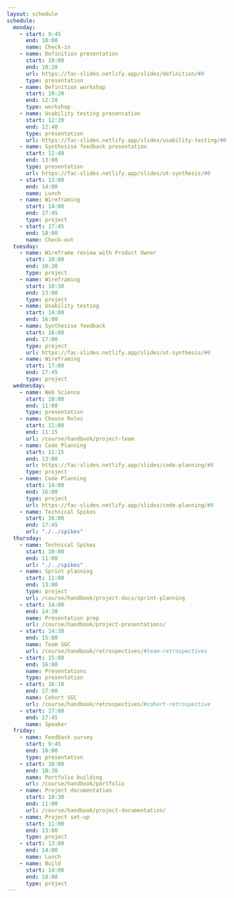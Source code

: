 ```yaml
---
layout: schedule
schedule:
  monday:
    - start: 9:45
      end: 10:00
      name: Check-in
    - name: Definition presentation
      start: 10:00
      end: 10:20
      url: https://fac-slides.netlify.app/slides/definition/#0
      type: presentation
    - name: Definition workshop
      start: 10:20
      end: 12:20
      type: workshop
    - name: Usability testing presentation
      start: 12:20
      end: 12:40
      type: presentation
      url: https://fac-slides.netlify.app/slides/usability-testing/#0
    - name: Synthesise feedback presentation
      start: 12:40
      end: 13:00
      type: presentation
      url: https://fac-slides.netlify.app/slides/ut-synthesis/#0
    - start: 13:00
      end: 14:00
      name: Lunch
    - name: Wireframing
      start: 14:00
      end: 17:45
      type: project
    - start: 17:45
      end: 18:00
      name: Check-out
  tuesday:
    - name: Wireframe review with Product Owner
      start: 10:00
      end: 10:30
      type: project
    - name: Wireframing
      start: 10:30
      end: 13:00
      type: project
    - name: Usability testing
      start: 14:00
      end: 16:00
    - name: Synthesise feedback
      start: 16:00
      end: 17:00
      type: project
      url: https://fac-slides.netlify.app/slides/ut-synthesis/#0
    - name: Wireframing
      start: 17:00
      end: 17:45
      type: project
  wednesday:
    - name: Web Science
      start: 10:00
      end: 11:00
      type: presentation
    - name: Choose Roles
      start: 11:00
      end: 11:15
      url: /course/handbook/project-team
    - name: Code Planning
      start: 11:15
      end: 13:00
      url: https://fac-slides.netlify.app/slides/code-planning/#0
      type: project
    - name: Code Planning
      start: 14:00
      end: 16:00
      type: project
      url: https://fac-slides.netlify.app/slides/code-planning/#0
    - name: Technical Spikes
      start: 16:00
      end: 17:45
      url: "./../spikes"
  thursday:
    - name: Technical Spikes
      start: 10:00
      end: 11:00
      url: "./../spikes"
    - name: Sprint planning
      start: 11:00
      end: 13:00
      type: project
      url: /course/handbook/project-docs/sprint-planning
    - start: 14:00
      end: 14:30
      name: Presentation prep
      url: /course/handbook/project-presentations/
    - start: 14:30
      end: 15:00
      name: Team SGC
      url: /course/handbook/retrospectives/#team-retrospectives
    - start: 15:00
      end: 16:00
      name: Presentations
      type: presentation
    - start: 16:10
      end: 17:00
      name: Cohort SGC
      url: /course/handbook/retrospectives/#cohort-retrospective
    - start: 17:00
      end: 17:45
      name: Speaker
  friday:
    - name: Feedback survey
      start: 9:45
      end: 10:00
      type: presentation
    - start: 10:00
      end: 10:30
      name: Portfolio building
      url: /course/handbook/portfolio
    - name: Project documentation
      start: 10:30
      end: 11:00
      url: /course/handbook/project-documentation/
    - name: Project set-up
      start: 11:00
      end: 13:00
      type: project
    - start: 13:00
      end: 14:00
      name: Lunch
    - name: Build
      start: 14:00
      end: 18:00
      type: project
---
```

